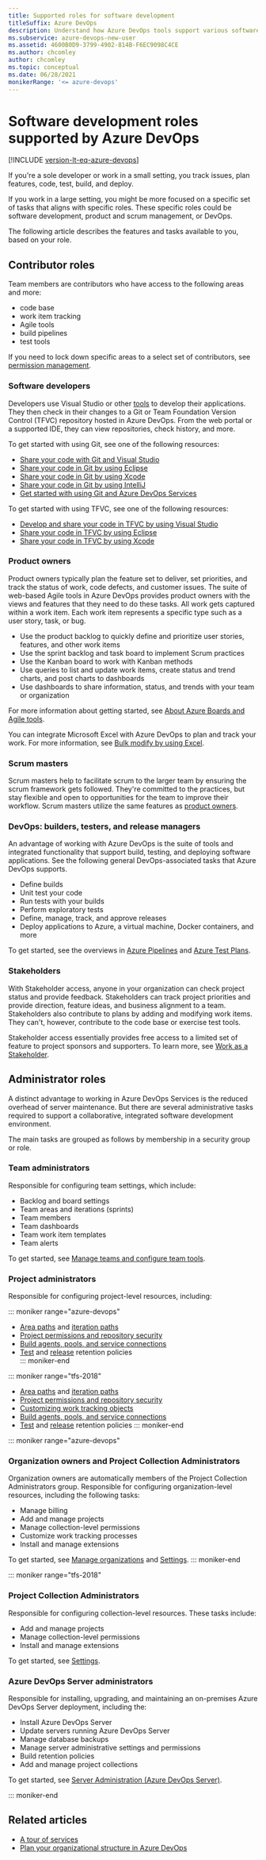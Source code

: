 ```yaml
---
title: Supported roles for software development
titleSuffix: Azure DevOps
description: Understand how Azure DevOps tools support various software development roles
ms.subservice: azure-devops-new-user
ms.assetid: 4600B0D9-3799-4902-814B-F6EC9098C4CE
ms.author: chcomley
author: chcomley
ms.topic: conceptual
ms.date: 06/28/2021
monikerRange: '<= azure-devops'
---
```


# Software development roles supported by Azure DevOps

[!INCLUDE [version-lt-eq-azure-devops](../includes/version-lt-eq-azure-devops.md)]

If you're a sole developer or work in a small setting, you track issues, plan features, code, test, build, and deploy.  

If you work in a large setting, you might be more focused on a specific set of tasks that aligns with specific roles. These specific roles could be software development, product and scrum management, or DevOps.

The following article describes the features and tasks available to you, based on your role.  

## Contributor roles

Team members are contributors who have access to the following areas and more:

- code base
- work item tracking
- Agile tools
- build pipelines
- test tools

If you need to lock down specific areas to a select set of contributors, see [permission management](../organizations/security/permissions.md).

### Software developers

Developers use Visual Studio or other [tools](tools.md) to develop their applications. They then check in their changes to a Git or Team Foundation Version Control (TFVC) repository hosted in Azure DevOps. From the web portal or a supported IDE, they can view repositories, check history, and more.

To get started with using Git, see one of the following resources:

- [Share your code with Git and Visual Studio](../repos/git/share-your-code-in-git-vs.md)
- [Share your code in Git by using Eclipse](../repos/git/share-your-code-in-git-eclipse.md)
- [Share your code in Git by using Xcode](../repos/git/share-your-code-in-git-xcode.md)
- [Share your code in Git by using IntelliJ](/previous-versions/azure/devops/all/java/download-intellij-plug-in)
- [Get started with using Git and Azure DevOps Services](../repos/git/gitquickstart.md)
  
To get started with using TFVC, see one of the following resources:

- [Develop and share your code in TFVC by using Visual Studio](../repos/tfvc/share-your-code-in-tfvc-vs.md)
- [Share your code in TFVC by using Eclipse](../repos/tfvc/share-your-code-in-tfvc-eclipse.md)
- [Share your code in TFVC by using Xcode](../repos/tfvc/share-your-code-in-tfvc-xcode.md)

### Product owners

Product owners typically plan the feature set to deliver, set priorities, and track the status of work, code defects, and customer issues. The suite of web-based Agile tools in Azure DevOps provides product owners with the views and features that they need to do these tasks. All work gets captured within a work item. Each work item represents a specific type such as a user story, task, or bug.

- Use the product backlog to quickly define and prioritize user stories, features, and other work items
- Use the sprint backlog and task board to implement Scrum practices
- Use the Kanban board to work with Kanban methods
- Use queries to list and update work items, create status and trend charts, and post charts to dashboards
- Use dashboards to share information, status, and trends with your team or organization
  
For more information about getting started, see [About Azure Boards and Agile tools](../boards/get-started/what-is-azure-boards.md).  

You can integrate Microsoft Excel with Azure DevOps to plan and track your work. For more information, see [Bulk modify by using Excel](../boards/backlogs/office/bulk-add-modify-work-items-excel.md).

### Scrum masters

Scrum masters help to facilitate scrum to the larger team by ensuring the scrum framework gets followed. They're committed to the practices, but stay flexible and open to opportunities for the team to improve their workflow. Scrum masters utilize the same features as [product owners](#product-owners).
### DevOps: builders, testers, and release managers

An advantage of working with Azure DevOps is the suite of tools and integrated functionality that support build, testing, and deploying software applications. See the following general DevOps-associated tasks that Azure DevOps supports.

- Define builds
- Unit test your code
- Run tests with your builds
- Perform exploratory tests
- Define, manage, track, and approve releases
- Deploy applications to Azure, a virtual machine, Docker containers, and more  

To get started, see the overviews in [Azure Pipelines](../pipelines/get-started/what-is-azure-pipelines.md) and [Azure Test Plans](../test/overview.md).

### Stakeholders

With Stakeholder access, anyone in your organization can check project status and provide feedback. Stakeholders can track project priorities and provide direction, feature ideas, and business alignment to a team. Stakeholders also contribute to plans by adding and modifying work items. They can't, however, contribute to the code base or exercise test tools.

Stakeholder access essentially provides free access to a limited set of feature to project sponsors and supporters. To learn more, see [Work as a Stakeholder](../organizations/security/get-started-stakeholder.md).

<a id="admin-roles">  </a>

## Administrator roles

A distinct advantage to working in Azure DevOps Services is the reduced overhead of server maintenance. But there are several administrative tasks required to support a collaborative, integrated software development environment.

The main tasks are grouped as follows by membership in a security group or role.

### Team administrators

Responsible for configuring team settings, which include:

- Backlog and board settings
- Team areas and iterations (sprints)
- Team members
- Team dashboards
- Team work item templates
- Team alerts

To get started, see [Manage teams and configure team tools](../organizations/settings/manage-teams.md).

### Project administrators

Responsible for configuring project-level resources, including:

::: moniker range="azure-devops"

- [Area paths](../organizations/settings/set-area-paths.md) and [iteration paths](../organizations/settings/set-iteration-paths-sprints.md)  
- [Project permissions and repository security](../organizations/security/permissions.md)  
- [Build agents, pools, and service connections](../pipelines/get-started/what-is-azure-pipelines.md)  
- [Test](../test/how-long-to-keep-test-results.md) and [release](../pipelines/policies/retention.md) retention policies  
::: moniker-end  

::: moniker range="tfs-2018"

- [Area paths](../organizations/settings/set-area-paths.md) and [iteration paths](../organizations/settings/set-iteration-paths-sprints.md)  
- [Project permissions and repository security](../organizations/security/permissions.md)  
- [Customizing work tracking objects](../reference/customize-work.md)  
- [Build agents, pools, and service connections](../pipelines/get-started/what-is-azure-pipelines.md)  
- [Test](../test/how-long-to-keep-test-results.md) and [release](../pipelines/policies/retention.md) retention policies
::: moniker-end  

::: moniker range="azure-devops"

### Organization owners and Project Collection Administrators

Organization owners are automatically members of the Project Collection Administrators group.
Responsible for configuring organization-level resources, including the following tasks:

- Manage billing  
- Add and manage projects
- Manage collection-level permissions
- Customize work tracking processes  
- Install and manage extensions

To get started, see [Manage organizations](../organizations/accounts/organization-management.md) and [Settings](../organizations/settings/about-settings.md#project-administrator-role-and-managing-projects).
::: moniker-end

::: moniker range="tfs-2018"

### Project Collection Administrators

Responsible for configuring collection-level resources. These tasks include:  

- Add and manage projects
- Manage collection-level permissions
- Install and manage extensions

To get started, see [Settings](../organizations/settings/about-settings.md#project-administrator-role-and-managing-projects).

### Azure DevOps Server administrators

Responsible for installing, upgrading, and maintaining an on-premises Azure DevOps Server deployment, including the:

- Install Azure DevOps Server
- Update servers running Azure DevOps Server
- Manage database backups
- Manage server administrative settings and permissions
- Build retention policies
- Add and manage project collections
  
To get started, see [Server Administration (Azure DevOps Server)](/azure/devops/server/index).

::: moniker-end

## Related articles

- [A tour of services](services.md)
- [Plan your organizational structure in Azure DevOps](plan-your-azure-devops-org-structure.md)

